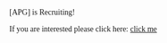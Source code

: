
<div id="dialog" title="New Notification!"> 
	<p><span style="font-family: 'times new roman', times, serif;">[APG] is Recruiting!</span></p>
<p><span style="font-family: 'times new roman', times, serif;">If you are interested please click here: <a href="https://apgdidyougetsniped.github.io/joinapg" target="_blank" rel="noopener">click me</a></span></p>
	</div>
